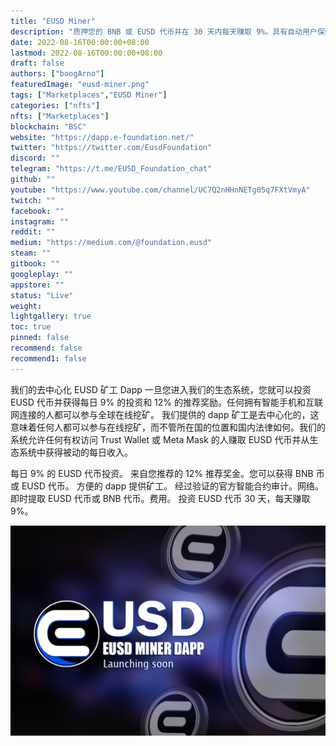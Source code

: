 ```yaml
---
title: "EUSD Miner"
description: "质押您的 BNB 或 EUSD 代币并在 30 天内每天赚取 9%。具有自动用户保险的稳定且盈利的单产农业 dapp。"
date: 2022-08-16T00:00:00+08:00
lastmod: 2022-08-16T00:00:00+08:00
draft: false
authors: ["boogArno"]
featuredImage: "eusd-miner.png"
tags: ["Marketplaces","EUSD Miner"]
categories: ["nfts"]
nfts: ["Marketplaces"]
blockchain: "BSC"
website: "https://dapp.e-foundation.net/"
twitter: "https://twitter.com/EusdFoundation"
discord: ""
telegram: "https://t.me/EUSD_Foundation_chat"
github: ""
youtube: "https://www.youtube.com/channel/UC7Q2nHHnNETg05q7FXtVmyA"
twitch: ""
facebook: ""
instagram: ""
reddit: ""
medium: "https://medium.com/@foundation.eusd"
steam: ""
gitbook: ""
googleplay: ""
appstore: ""
status: "Live"
weight: 
lightgallery: true
toc: true
pinned: false
recommend: false
recommend1: false
---
```

我们的去中心化 EUSD 矿工 Dapp
一旦您进入我们的生态系统，您就可以投资 EUSD 代币并获得每日 9% 的投资和 12% 的推荐奖励。任何拥有智能手机和互联网连接的人都可以参与全球在线挖矿。
我们提供的 dapp 矿工是去中心化的，这意味着任何人都可以参与在线挖矿，而不管所在国的位置和国内法律如何。我们的系统允许任何有权访问 Trust Wallet 或 Meta Mask 的人赚取 EUSD 代币并从生态系统中获得被动的每日收入。

  每日 9% 的 EUSD 代币投资。
  来自您推荐的 12% 推荐奖金。您可以获得 BNB 币或 EUSD 代币。
  方便的 dapp 提供矿工。
  经过验证的官方智能合约审计。网络。
  即时提取 EUSD 代币或 BNB 代币。费用。
  投资 EUSD 代币 30 天，每天赚取 9%。

![eusdminer-dapp-marketplaces-bsc-image1_87fd36c2dd0ca54719ef5bfc366833d9](eusdminer-dapp-marketplaces-bsc-image1_87fd36c2dd0ca54719ef5bfc366833d9.png)